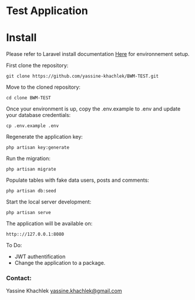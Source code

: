 # Test Application

# Install

Please refer to Laravel install documentation [Here](https://laravel.com/docs/5.7#installation) for environnement setup.

First clone the repository:

```shell
git clone https://github.com/yassine-khachlek/BWM-TEST.git
```

Move to the cloned repository:

```shell
cd clone BWM-TEST
```

Once your environment is up, copy the .env.example to .env and update your database credentials:

```shell
cp .env.example .env
```

Regenerate the application key:

```shell
php artisan key:generate
```

Run the migration:

```shell
php artisan migrate
```

Populate tables with fake data users, posts and comments:

```shell
php artisan db:seed
```

Start the local server development:

```shell
php artisan serve
```

The application will be available on:

```shell
http:://127.0.0.1:8080
```

To Do:

- JWT authentification
- Change the application to a package.

### Contact:

Yassine Khachlek <yassine.khachlek@gmail.com>
